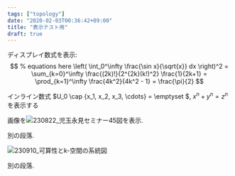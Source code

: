 ```yaml
---
tags: ["topology"]
date: "2020-02-03T00:36:42+09:00"
title: "表示テスト用"
draft: true
---
```


ディスプレイ数式を表示:
$$
  % equations here
  \left( \int_0^\infty \frac{\sin x}{\sqrt{x}} dx \right)^2 =
  \sum_{k=0}^\infty \frac{(2k)!}{2^{2k}(k!)^2} \frac{1}{2k+1} =
  \prod_{k=1}^\infty \frac{4k^2}{4k^2 - 1} = \frac{\pi}{2}
$$

インライン数式
$U_0 \cap \{x_1, x_2, x_3, \cdots\} = \emptyset $,
$x^n + y^n = z^n$
を表示する

画像を![230822_児玉永見セミナー45図](https://bucket.ykyki.net/p1/230822_Kodama-Nagami-seminar-45-1d805cbaea572e55f580c2a92ef88672.png)を表示.

別の段落.

![230910_可算性とk-空間の系統図](https://bucket.ykyki.net/p1/230910_tree-diagram-of-countability-and-k-spaces-b7c0547bdc2823eeeaf8ac42ff77ff3c.png)

別の段落.
